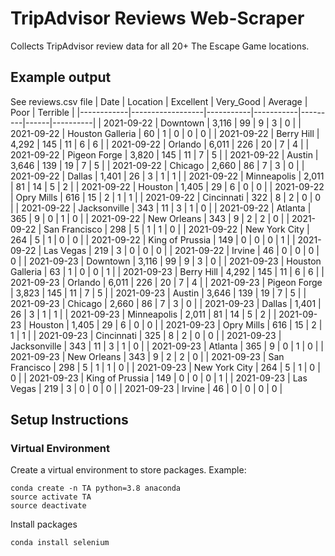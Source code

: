 # TripAdvisor Reviews Web-Scraper

Collects TripAdvisor review data for all 20+ The Escape Game locations.

## Example output
See reviews.csv file
| Date       | Location         | Excellent | Very_Good | Average | Poor | Terrible |
|------------|------------------|-----------|-----------|---------|------|----------|
| 2021-09-22 | Downtown         | 3,116     | 99        | 9       | 3    | 0        |
| 2021-09-22 | Houston Galleria | 60        | 1         | 0       | 0    | 0        |
| 2021-09-22 | Berry Hill       | 4,292     | 145       | 11      | 6    | 6        |
| 2021-09-22 | Orlando          | 6,011     | 226       | 20      | 7    | 4        |
| 2021-09-22 | Pigeon Forge     | 3,820     | 145       | 11      | 7    | 5        |
| 2021-09-22 | Austin           | 3,646     | 139       | 19      | 7    | 5        |
| 2021-09-22 | Chicago          | 2,660     | 86        | 7       | 3    | 0        |
| 2021-09-22 | Dallas           | 1,401     | 26        | 3       | 1    | 1        |
| 2021-09-22 | Minneapolis      | 2,011     | 81        | 14      | 5    | 2        |
| 2021-09-22 | Houston          | 1,405     | 29        | 6       | 0    | 0        |
| 2021-09-22 | Opry Mills       | 616       | 15        | 2       | 1    | 1        |
| 2021-09-22 | Cincinnati       | 322       | 8         | 2       | 0    | 0        |
| 2021-09-22 | Jacksonville     | 343       | 11        | 3       | 1    | 0        |
| 2021-09-22 | Atlanta          | 365       | 9         | 0       | 1    | 0        |
| 2021-09-22 | New Orleans      | 343       | 9         | 2       | 2    | 0        |
| 2021-09-22 | San Francisco    | 298       | 5         | 1       | 1    | 0        |
| 2021-09-22 | New York City    | 264       | 5         | 1       | 0    | 0        |
| 2021-09-22 | King of Prussia  | 149       | 0         | 0       | 0    | 1        |
| 2021-09-22 | Las Vegas        | 219       | 3         | 0       | 0    | 0        |
| 2021-09-22 | Irvine           | 46        | 0         | 0       | 0    | 0        |
| 2021-09-23 | Downtown         | 3,116     | 99        | 9       | 3    | 0        |
| 2021-09-23 | Houston Galleria | 63        | 1         | 0       | 0    | 1        |
| 2021-09-23 | Berry Hill       | 4,292     | 145       | 11      | 6    | 6        |
| 2021-09-23 | Orlando          | 6,011     | 226       | 20      | 7    | 4        |
| 2021-09-23 | Pigeon Forge     | 3,823     | 145       | 11      | 7    | 5        |
| 2021-09-23 | Austin           | 3,646     | 139       | 19      | 7    | 5        |
| 2021-09-23 | Chicago          | 2,660     | 86        | 7       | 3    | 0        |
| 2021-09-23 | Dallas           | 1,401     | 26        | 3       | 1    | 1        |
| 2021-09-23 | Minneapolis      | 2,011     | 81        | 14      | 5    | 2        |
| 2021-09-23 | Houston          | 1,405     | 29        | 6       | 0    | 0        |
| 2021-09-23 | Opry Mills       | 616       | 15        | 2       | 1    | 1        |
| 2021-09-23 | Cincinnati       | 325       | 8         | 2       | 0    | 0        |
| 2021-09-23 | Jacksonville     | 343       | 11        | 3       | 1    | 0        |
| 2021-09-23 | Atlanta          | 365       | 9         | 0       | 1    | 0        |
| 2021-09-23 | New Orleans      | 343       | 9         | 2       | 2    | 0        |
| 2021-09-23 | San Francisco    | 298       | 5         | 1       | 1    | 0        |
| 2021-09-23 | New York City    | 264       | 5         | 1       | 0    | 0        |
| 2021-09-23 | King of Prussia  | 149       | 0         | 0       | 0    | 1        |
| 2021-09-23 | Las Vegas        | 219       | 3         | 0       | 0    | 0        |
| 2021-09-23 | Irvine           | 46        | 0         | 0       | 0    | 0        |

## Setup Instructions
### Virtual Environment
Create a virtual environment to store packages. Example:
```
conda create -n TA python=3.8 anaconda
source activate TA
source deactivate
```
Install packages
```
conda install selenium
```
